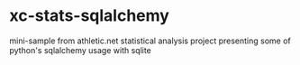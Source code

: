# xc-stats-sqlalchemy
mini-sample from athletic.net statistical analysis project presenting some of python's sqlalchemy usage with sqlite
